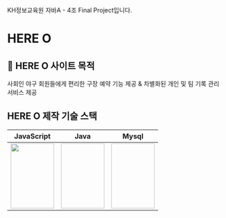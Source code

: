 KH정보교육원 자바A - 4조 Final Project입니다.

# HERE O

## :rocket: HERE O 사이트 목적

사회인 야구 회원들에게 편리한 구장 예약 기능 제공 & 차별화된 개인 및 팀 기록 관리 서비스 제공

## HERE O 제작 기술 스택

| JavaScript | Java | Mysql | 
|------------|------|-------|
|<img src="https://cdn.iconscout.com/icon/free/png-512/javascript-2038874-1720087.png?f=avif&w=256" width="100px" height="150px"/>|<img scr="https://cdn.iconscout.com/icon/free/png-512/java-60-1174953.png?f=avif&w=256" width="100px" height="150px"/>|<img scr="https://cdn.iconscout.com/icon/free/png-512/mysql-3521596-2945040.png?f=avif&w=256" width="100px" height="150px"/>|
